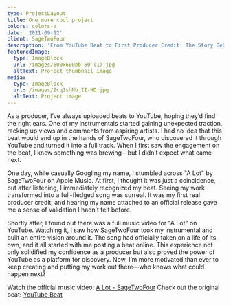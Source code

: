 ```yaml
---
type: ProjectLayout
title: One more cool project
colors: colors-a
date: '2021-09-12'
client: SageTwoFour
description: 'From YouTube Beat to First Producer Credit: The Story Behind "A Lot"'
featuredImage:
  type: ImageBlock
  url: /images/600x600bb-60 (1).jpg
  altText: Project thumbnail image
media:
  type: ImageBlock
  url: /images/Zcq1shNb_II-HD.jpg
  altText: Project image
---
```

As a producer, I’ve always uploaded beats to YouTube, hoping they’d find the right ears. One of my instrumentals started gaining unexpected traction, racking up views and comments from aspiring artists. I had no idea that this beat would end up in the hands of SageTwoFour, who discovered it through YouTube and turned it into a full track. When I first saw the engagement on the beat, I knew something was brewing—but I didn’t expect what came next.

One day, while casually Googling my name, I stumbled across "A Lot" by SageTwoFour on Apple Music. At first, I thought it was just a coincidence, but after listening, I immediately recognized my beat. Seeing my work transformed into a full-fledged song was surreal. It was my first real producer credit, and hearing my name attached to an official release gave me a sense of validation I hadn’t felt before.

Shortly after, I found out there was a full music video for "A Lot" on YouTube. Watching it, I saw how SageTwoFour took my instrumental and built an entire vision around it. The song had officially taken on a life of its own, and it all started with me posting a beat online. This experience not only solidified my confidence as a producer but also proved the power of YouTube as a platform for discovery. Now, I’m more motivated than ever to keep creating and putting my work out there—who knows what could happen next?

Watch the official music video: [A Lot - SageTwoFour](https://www.youtube.com/watch?v=Zcq1shNb_II)
Check out the original beat: [YouTube Beat](https://www.youtube.com/watch?v=0l_4uAN1QcA)



